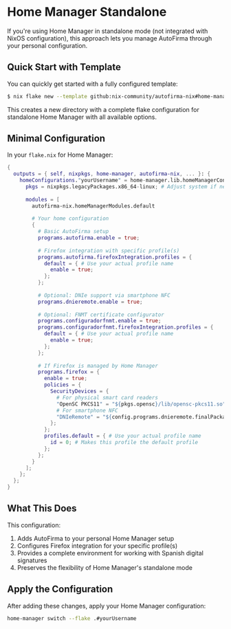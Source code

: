# Home Manager Standalone

If you're using Home Manager in standalone mode (not integrated with NixOS configuration), this approach lets you manage AutoFirma through your personal configuration.

## Quick Start with Template

You can quickly get started with a fully configured template:

```bash
$ nix flake new --template github:nix-community/autofirma-nix#home-manager-standalone ./my-autofirma-home
```

This creates a new directory with a complete flake configuration for standalone Home Manager with all available options.

## Minimal Configuration

In your `flake.nix` for Home Manager:

```nix
{
  outputs = { self, nixpkgs, home-manager, autofirma-nix, ... }: {
    homeConfigurations."yourUsername" = home-manager.lib.homeManagerConfiguration {
      pkgs = nixpkgs.legacyPackages.x86_64-linux; # Adjust system if needed
      
      modules = [
        autofirma-nix.homeManagerModules.default
        
        # Your home configuration
        {
          # Basic AutoFirma setup
          programs.autofirma.enable = true;
          
          # Firefox integration with specific profile(s)
          programs.autofirma.firefoxIntegration.profiles = {
            default = { # Use your actual profile name
              enable = true;
            };
          };
          
          # Optional: DNIe support via smartphone NFC
          programs.dnieremote.enable = true;
          
          # Optional: FNMT certificate configurator
          programs.configuradorfnmt.enable = true;
          programs.configuradorfnmt.firefoxIntegration.profiles = {
            default = { # Use your actual profile name
              enable = true;
            };
          };
          
          # If Firefox is managed by Home Manager
          programs.firefox = {
            enable = true;
            policies = {
              SecurityDevices = {
                # For physical smart card readers
                "OpenSC PKCS11" = "${pkgs.opensc}/lib/opensc-pkcs11.so";
                # For smartphone NFC
                "DNIeRemote" = "${config.programs.dnieremote.finalPackage}/lib/libdnieremotepkcs11.so";
              };
            };
            profiles.default = { # Use your actual profile name
              id = 0; # Makes this profile the default profile
            };
          };
        }
      ];
    };
  };
}
```

## What This Does

This configuration:

1. Adds AutoFirma to your personal Home Manager setup
2. Configures Firefox integration for your specific profile(s)
3. Provides a complete environment for working with Spanish digital signatures
4. Preserves the flexibility of Home Manager's standalone mode

## Apply the Configuration

After adding these changes, apply your Home Manager configuration:

```bash
home-manager switch --flake .#yourUsername
```